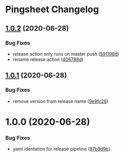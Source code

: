 # Pingsheet Changelog

## [1.0.2](https://github.com/adamkirchberger/pingsheet/compare/v1.0.1...v1.0.2) (2020-06-28)


### Bug Fixes

* release action only runs on master push ([591198d](https://github.com/adamkirchberger/pingsheet/commit/591198d4a7e8cac1f49e56e9106a2de62ae991ba))
* rename release action ([406788d](https://github.com/adamkirchberger/pingsheet/commit/406788d8811c9da4bf8701d0073cbb5cca949580))

## [1.0.1](https://github.com/adamkirchberger/pingsheet/compare/v1.0.0...v1.0.1) (2020-06-28)


### Bug Fixes

* remove version from release name ([9e9fc26](https://github.com/adamkirchberger/pingsheet/commit/9e9fc26fe927cef7a1acbfdcf737c535469b3149))

# 1.0.0 (2020-06-28)


### Bug Fixes

* yaml identation for release pipeline ([97b9d9b](https://github.com/adamkirchberger/pingsheet/commit/97b9d9b4d2d8c0d120aab429858bef6fd7c055f7))
